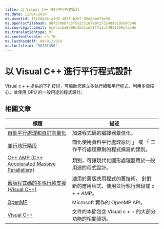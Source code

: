 ```yaml
---
title: 以 Visual C++ 進行平行程式設計
ms.date: 11/04/2016
ms.assetid: f5c28ab6-a1d9-492f-b207-05e8aee73e96
ms.openlocfilehash: 80f3708b7c5f5a2c5167e0c27324898195e9d340
ms.sourcegitcommit: 5cecccba0a96c1b4ccea1f7a1cfd91f259cc5bde
ms.translationtype: MT
ms.contentlocale: zh-TW
ms.lasthandoff: 04/01/2019
ms.locfileid: "58781350"
---
```

# <a name="parallel-programming-in-visual-c"></a>以 Visual C++ 進行平行程式設計

Visual c + + 提供的下列技術，可協助您建立多執行緒和平行程式，利用多個核心，並使用 GPU 的一般用途的程式設計。

## <a name="related-articles"></a>相關文章

|標題|描述|
|-----------|-----------------|
|[自動平行處理和自訂向量化](auto-parallelization-and-auto-vectorization.md)|加速程式碼的編譯器最佳化。|
|[並行執行階段](concrt/concurrency-runtime.md)|簡化使用資料平行處理原則 」 或 「 工作平行處理原則的程式撰寫的類別。|
|[C++ AMP (C++ Accelerated Massive Parallelism)](amp/cpp-amp-cpp-accelerated-massive-parallelism.md)|類別，可讓現代化圖形處理器用於一般用途的程式設計。|
|[舊版程式碼的多執行緒支援 (Visual C++)](multithreading-support-for-older-code-visual-cpp.md)|適用於舊版應用程式的舊技術。 針對新的應用程式，使用並行執行階段或 c + + AMP。|
|[OpenMP](openmp/openmp-in-visual-cpp.md)|Microsoft 實作的 OpenMP API。|
|[Visual C++](../overview/visual-cpp-in-visual-studio.md)|文件的本節包含 Visual c + + 的大部分功能的相關資訊。|